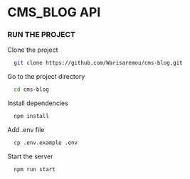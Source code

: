 # CMS_BLOG API

### RUN THE PROJECT

Clone the project

```bash
  git clone https://github.com/Warisaremou/cms-blog.git
```

Go to the project directory

```bash
  cd cms-blog
```

Install dependencies

```bash
  npm install
```

Add .env file

```bash
  cp .env.example .env
```

Start the server

```bash
  npm run start
```
